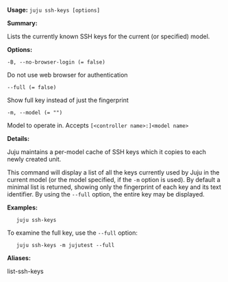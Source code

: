 **Usage:** `juju ssh-keys [options]`

**Summary:**

Lists the currently known SSH keys for the current (or specified) model.

**Options:**

`-B, --no-browser-login (= false)`

Do not use web browser for authentication

`--full (= false)`

Show full key instead of just the fingerprint

`-m, --model (= "")`

Model to operate in. Accepts `[<controller name>:]<model name>`

**Details:**

Juju maintains a per-model cache of SSH keys which it copies to each newly created unit.

This command will display a list of all the keys currently used by Juju in the current model (or the model specified, if the `-m` option is used). By default a minimal list is returned, showing only the fingerprint of each key and its text identifier. By using the `--full` option, the entire key may be displayed.

**Examples:**

`   juju ssh-keys`

To examine the full key, use the `--full` option:

`   juju ssh-keys -m jujutest --full`

**Aliases:**

list-ssh-keys
